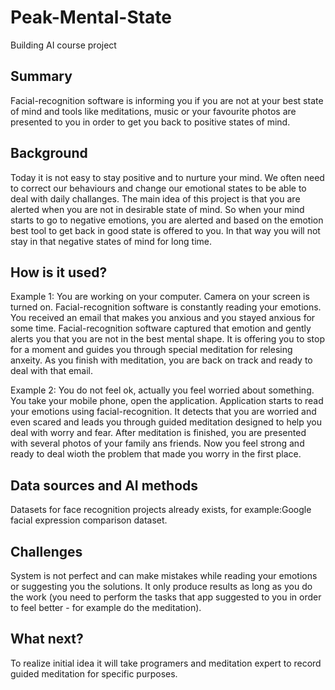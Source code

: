 # Peak-Mental-State

Building AI course project


## Summary

Facial-recognition software is informing you if you are not at your best state of mind and tools like meditations, music or your favourite photos are presented to you in order to get you back to positive states of mind.

## Background

Today it is not easy to stay positive and to nurture your mind. We often need to correct our behaviours and change our emotional states to be able to deal with daily challanges. The main idea of this project is that you are alerted when you are not in desirable state of mind. So when your mind starts to go to negative emotions, you are alerted and based on the emotion best tool to get back in good state is offered to you. In that way you will not stay in that negative states of mind for long time.


## How is it used?

Example 1:
You are working on your computer. Camera on your screen is turned on. Facial-recognition software is constantly reading your emotions. You received an email that makes you anxious and you stayed anxious for some time. Facial-recognition software captured that emotion and gently alerts you that you are not in the best mental shape. It is offering you to stop for a moment and guides you through special meditation for relesing anxeity. As you finish with meditation, you are back on track and ready to deal with that email.

Example 2:
You do not feel ok, actually you feel worried about something. You take your mobile phone, open the application. Application starts to read your emotions using facial-recognition. It detects that you are worried and even scared and leads you through guided meditation designed to help you deal with worry and fear. After meditation is finished, you are presented with several photos of your family ans friends. Now you feel strong and ready to deal wioth the problem that made you worry in the first place.


## Data sources and AI methods

Datasets for face recognition projects already exists, for example:Google facial expression comparison dataset.

## Challenges

System is not perfect and can make mistakes while reading your emotions or suggesting you the solutions. It only produce results as long as you do the work (you need to perform the tasks that app suggested to you in order to feel better - for example do the meditation).


## What next?

To realize initial idea it will take programers and meditation expert to record guided meditation for specific purposes.
